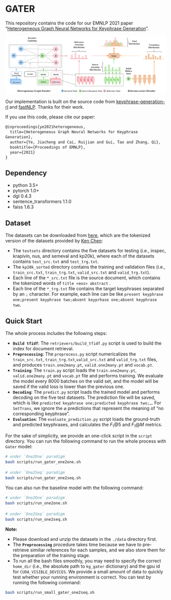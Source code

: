 # GATER

This repository contains the code for our EMNLP 2021 paper “[Heterogeneous Graph Neural Networks for Keyphrase Generation](https://arxiv.org/pdf/2109.04703.pdf)”.

![](images/model.png)


Our implementation is built on the source code from [keyphrase-generation-rl](https://github.com/kenchan0226/keyphrase-generation-rl) and [fastNLP](https://github.com/fastnlp/fastNLP). Thanks for their work.

If you use this code, please cite our paper:

```
@inproceedings{ye2021heterogeneous,
  title={Heterogeneous Graph Neural Networks for Keyphrase Generation},
  author={Ye, Jiacheng and Cai, Ruijian and Gui, Tao and Zhang, Qi},
  booktitle={Proceedings of EMNLP},
  year={2021}
}
```

## Dependency

- python 3.5+
- pytorch 1.0+
- dgl 0.4.3
- sentence_transformers 1.1.0
- faiss 1.6.3

## Dataset

The datasets can be downloaded from [here](https://drive.google.com/file/d/16d8nxDnNbRPAw2pVy42DjSTVnT0WzJKj/view?usp=sharing), which are the tokenized version of the datasets provided by [Ken Chen](https://github.com/kenchan0226/keyphrase-generation-rl):

- The `testsets` directory contains the five datasets for testing (i.e., inspec, krapivin, nus, and semeval and kp20k), where each of the datasets contains `test_src.txt`  and `test_trg.txt`.
- The `kp20k_sorted` directory contains the training and validation files (i.e., `train_src.txt`, `train_trg.txt`, `valid_src.txt` and  `valid_trg.txt`). 
- Each line of the `*_src.txt` file is the source document, which contains the tokenized words of `title <eos> abstract` .
- Each line of the `*_trg.txt` file contains the target keyphrases separated by an `;` character. For example, each line can be like `present keyphrase one;present keyphrase two;absent keyprhase one;absent keyphrase two`. 

## Quick Start

The whole process includes the following steps:

- **`Build tfidf`**: The `retrievers/build_tfidf.py` script is used to build the index for document retrieval.
- **`Preprocessing`**: The `preprocess.py` script numericalizes the `train_src.txt`, `train_trg.txt`,`valid_src.txt` and `valid_trg.txt` files, and produces `train.one2many.pt`, `valid.one2many.pt` and `vocab.pt`. 
- **`Training`**: The `train.py` script loads the `train.one2many.pt`, `valid.one2many.pt` and `vocab.pt` file and performs training. We evaluate the model every 8000 batches on the valid set, and the model will be saved if the valid loss is lower than the previous one.
- **`Decoding`**: The `predict.py` script loads the trained model and performs decoding on the five test datasets. The prediction file will be saved, which is like `predicted keyphrase one;predicted keyphrase two;…`. For `SetTrans`, we ignore the  $\varnothing$ predictions that represent the meaning of “no corresponding keyphrase”. 
- **`Evaluation`**: The `evaluate_prediction.py` script loads the ground-truth and predicted keyphrases, and calculates the $F_1@5$ and $F_1@M$ metrics.

For the sake of simplicity, we provide an one-click script in the `script` directory. You can run the following command to run the whole process with `Gater` model:

```bash
# under `One2One` paradigm
bash scripts/run_gater_one2one.sh

# under `One2Seq` paradigm
bash scripts/run_gater_one2seq.sh

```

You can also run the baseline model with the following command:

```bash
# under `One2One` paradigm
bash scripts/run_one2one.sh

# under `One2Seq` paradigm
bash scripts/run_one2seq.sh
```

**Note:** 

* Please download and unzip the datasets in the `./data` directory first.
* The **`Preprocessing`** procedure takes time because we have to pre-retrieve similiar references for each samples, and we also store them for the preparation of the training stage. 
* To run all the bash files smoothly, you may need to specify the correct `home_dir` (i.e., the absolute path to `kg_gater` dictionary) and the gpu id for `CUDA_VISIBLE_DEVICES`. We provide a small amount of data to quickly test whether your running environment is correct. You can test by running the following command:

```bash
bash scripts/run_small_gater_one2seq.sh
```